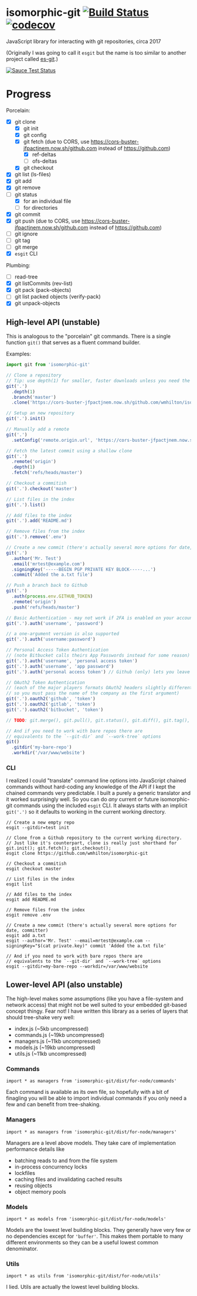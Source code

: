 # isomorphic-git [![Build Status](https://travis-ci.org/wmhilton/isomorphic-git.svg?branch=master)](https://travis-ci.org/wmhilton/isomorphic-git) [![codecov](https://codecov.io/gh/wmhilton/isomorphic-git/branch/master/graph/badge.svg)](https://codecov.io/gh/wmhilton/isomorphic-git)
JavaScript library for interacting with git repositories, circa 2017

(Originally I was going to call it `esgit` but the name is too similar to another
project called [es-git](https://github.com/es-git/es-git).)

[![Sauce Test Status](https://saucelabs.com/browser-matrix/_wmhilton.svg)](https://saucelabs.com/u/_wmhilton)

# Progress

Porcelain:

- [x] git clone
  - [x] git init
  - [x] git config
  - [x] git fetch (due to CORS, use https://cors-buster-jfpactjnem.now.sh/github.com instead of https://github.com)
    - [x] ref-deltas
    - [ ] ofs-deltas
  - [x] git checkout
- [x] git list (ls-files)
- [x] git add
- [x] git remove
- [ ] git status
  - [x] for an individual file
  - [ ] for directories
- [x] git commit
- [x] git push (due to CORS, use https://cors-buster-jfpactjnem.now.sh/github.com instead of https://github.com)
- [ ] git ignore
- [ ] git tag
- [ ] git merge
- [x] `esgit` CLI

Plumbing:

- [ ] read-tree
- [x] git listCommits (rev-list)
- [x] git pack (pack-objects)
- [ ] git list packed objects (verify-pack)
- [x] git unpack-objects

## High-level API (unstable)

This is analogous to the "porcelain" git commands.
There is a single function `git()` that serves as a fluent command builder.

Examples:

```js
import git from 'isomorphic-git'

// Clone a repository
// Tip: use depth(1) for smaller, faster downloads unless you need the full history.
git('.')
  .depth(1)
  .branch('master')
  .clone('https://cors-buster-jfpactjnem.now.sh/github.com/wmhilton/isomorphic-git')

// Setup an new repository
git('.').init()

// Manually add a remote
git('.')
  .setConfig('remote.origin.url', 'https://cors-buster-jfpactjnem.now.sh/github.com/wmhilton/isomorphic-git')

// Fetch the latest commit using a shallow clone
git('.')
  .remote('origin')
  .depth(1)
  .fetch('refs/heads/master')

// Checkout a commitish
git('.').checkout('master')

// List files in the index
git('.').list()

// Add files to the index
git('.').add('README.md')

// Remove files from the index
git('.').remove('.env')

// Create a new commit (there's actually several more options for date, committer)
git('.')
  .author('Mr. Test')
  .email('mrtest@example.com')
  .signingKey('-----BEGIN PGP PRIVATE KEY BLOCK-----...')
  .commit('Added the a.txt file')

// Push a branch back to Github
git('.')
  .auth(process.env.GITHUB_TOKEN)
  .remote('origin')
  .push('refs/heads/master')

// Basic Authentication - may not work if 2FA is enabled on your account!
git('.').auth('username', 'password')

// a one-argument version is also supported
git('.').auth('username:password')

// Personal Access Token Authentication
// (note Bitbucket calls theirs App Passwords instead for some reason)
git('.').auth('username', 'personal access token')
git('.').auth('username', 'app password')
git('.').auth('personal access token') // Github (only) lets you leave out the username

// OAuth2 Token Authentication
// (each of the major players formats OAuth2 headers slightly differently
// so you must pass the name of the company as the first argument)
git('.').oauth2('github', 'token')
git('.').oauth2('gitlab', 'token')
git('.').oauth2('bitbucket', 'token')

// TODO: git.merge(), git.pull(), git.status(), git.diff(), git.tag(), git.branch(), etc

// And if you need to work with bare repos there are
// equivalents to the `--git-dir` and `--work-tree` options
git()
  .gitdir('my-bare-repo')
  .workdir('/var/www/website')
```

### CLI

I realized I could "translate" command line options into JavaScript chained commands
without hard-coding any knowledge of the API if I kept the chained commands very predictable.
I built a purely a generic translator and it worked surprisingly well.
So you can do *any* current or future isomorphic-git commands using the included `esgit` CLI.
It always starts with an implicit `git('.')` so it defaults to working in the
current working directory.

```
// Create a new empty repo
esgit --gitdir=test init

// Clone from a Github repository to the current working directory.
// Just like it's counterpart, clone is really just shorthand for git.init(); git.fetch(); git.checkout();
esgit clone https://github.com/wmhilton/isomorphic-git

// Checkout a commitish
esgit checkout master

// List files in the index
esgit list

// Add files to the index
esgit add README.md

// Remove files from the index
esgit remove .env

// Create a new commit (there's actually several more options for date, committer)
esgit add a.txt
esgit --author='Mr. Test' --email=mrtest@example.com --signingKey="$(cat private.key)" commit 'Added the a.txt file'

// And if you need to work with bare repos there are
// equivalents to the `--git-dir` and `--work-tree` options
esgit --gitdir=my-bare-repo --workdir=/var/www/website
```

## Lower-level API (also unstable)

The high-level makes some assumptions (like you have a file-system and network access) that might not be well suited
to your embedded git-based concept thingy. Fear not! I have written this library
as a series of layers that should tree-shake very well:

- index.js (~5kb uncompressed)
- commands.js (~19kb uncompressed)
- managers.js (~11kb uncompressed)
- models.js (~19kb uncompressed)
- utils.js (~11kb uncompressed)

### Commands

```
import * as managers from 'isomorphic-git/dist/for-node/commands'
```

Each command is available as its own file, so hopefully with
a bit of finagling you will be able to import individual commands
if you only need a few and can benefit from tree-shaking.

### Managers

```
import * as managers from 'isomorphic-git/dist/for-node/managers'
```

Managers are a level above models. They take care of implementation performance details like

- batching reads to and from the file system
- in-process concurrency locks
- lockfiles
- caching files and invalidating cached results
- reusing objects
- object memory pools

### Models

```
import * as models from 'isomorphic-git/dist/for-node/models'
```

Models are the lowest level building blocks.
They generally have very few or no dependencies except for `'buffer'`.
This makes them portable to many different environments so they can be a useful lowest common denominator.

### Utils

```
import * as utils from 'isomorphic-git/dist/for-node/utils'
```

I lied. Utils are actually the lowest level building blocks.
